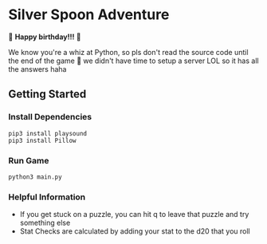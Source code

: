 # Silver Spoon Adventure

🎉 **Happy birthday!!!** 🎉

We know you're a whiz at Python, so pls don't read the source code until the end of the game 🙏 we didn't have time to setup a server LOL so it has all the answers haha

## Getting Started

### Install Dependencies
```
pip3 install playsound
pip3 install Pillow
```

### Run Game
```
python3 main.py
```

### Helpful Information
- If you get stuck on a puzzle, you can hit q to leave that puzzle and try something else
- Stat Checks are calculated by adding your stat to the d20 that you roll
